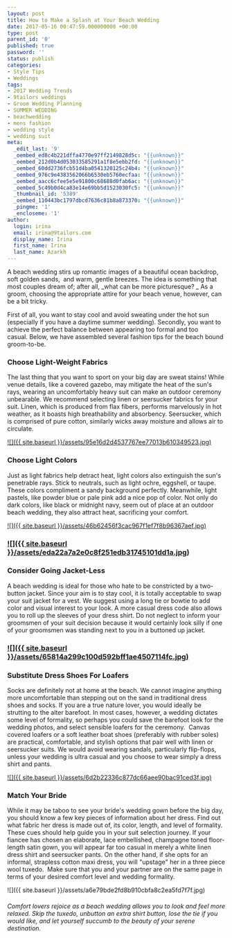 ```yaml
---
layout: post
title: How to Make a Splash at Your Beach Wedding
date: 2017-05-16 00:47:59.000000000 +00:00
type: post
parent_id: '0'
published: true
password: ''
status: publish
categories:
- Style Tips
- Weddings
tags:
- 2017 Wedding Trends
- 9tailors weddings
- Groom Wedding Planning
- SUMMER WEDDING
- beachwedding
- mens fashion
- wedding style
- wedding suit
meta:
  _edit_last: '9'
  _oembed_ed8c4b221dffa4770e97ff2149828d5c: "{{unknown}}"
  _oembed_212d0b4d053033585291a1f8e5ebb2fd: "{{unknown}}"
  _oembed_60dd2736fcb51d4ba0541320125c24b4: "{{unknown}}"
  _oembed_976c9e4383562066b6530eb5760ecfaa: "{{unknown}}"
  _oembed_aacc6cfee5e5e91800c68688d0fab6ac: "{{unknown}}"
  _oembed_5c49b0d4ca83e14e69bb5d1523030fc5: "{{unknown}}"
  _thumbnail_id: '5389'
  _oembed_110443bc1797dbcd7636c81b8a873370: "{{unknown}}"
  _pingme: '1'
  _encloseme: '1'
author:
  login: irina
  email: irina@9tailors.com
  display_name: Irina
  first_name: Irina
  last_name: Azarkh
---
```

A beach wedding stirs up romantic images of a beautiful ocean backdrop, soft golden sands,  and warm, gentle breezes. The idea is something that most couples dream of; after all, _what can be more picturesque? _ As a groom, choosing the appropriate attire for your beach venue, however, can be a bit tricky.

First of all, you want to stay cool and avoid sweating under the hot sun (especially if you have a daytime summer wedding). Secondly, you want to achieve the perfect balance between appearing too formal and too casual. Below, we have assembled several fashion tips for the beach bound groom-to-be.

### Choose Light-Weight Fabrics

The last thing that you want to sport on your big day are sweat stains! While venue details, like a covered gazebo, may mitigate the heat of the sun's rays, wearing an uncomfortably heavy suit can make an outdoor ceremony unbearable. We recommend selecting linen or seersucker fabrics for your suit. Linen, which is produced from flax fibers, performs marvelously in hot weather, as it boasts high breathability and absorbency. Seersucker, which is comprised of pure cotton, similarly wicks away moisture and allows air to circulate.

[![]({{ site.baseurl }}/assets/95e16d2d4537767ee77013b610349523.jpg)](https://s-media-cache-ak0.pinimg.com/564x/95/e1/6d/95e16d2d4537767ee77013b610349523.jpg)

### Choose Light Colors

Just as light fabrics help detract heat, light colors also extinguish the sun's penetrable rays. Stick to neutrals, such as light ochre, eggshell, or taupe. These colors compliment a sandy background perfectly. Meanwhile, light pastels, like powder blue or pale pink add a nice pop of color. Not only do dark colors, like black or midnight navy, seem out of place at an outdoor beach wedding, they also attract heat, sacrificing your comfort.

[![]({{ site.baseurl }}/assets/46b62456f3cac967f1ef7f8b96367aef.jpg)](https://s-media-cache-ak0.pinimg.com/564x/46/b6/24/46b62456f3cac967f1ef7f8b96367aef.jpg)

### [![]({{ site.baseurl }}/assets/eda22a7a2e0c8f251edb31745101dd1a.jpg)](https://s-media-cache-ak0.pinimg.com/564x/ed/a2/2a/eda22a7a2e0c8f251edb31745101dd1a.jpg)

### Consider Going Jacket-Less

A beach wedding is ideal for those who hate to be constricted by a two-button jacket. Since your aim is to stay cool, it is totally acceptable to swap your suit jacket for a vest. We suggest using a long tie or bowtie to add color and visual interest to your look. A more casual dress code also allows you to roll up the sleeves of your dress shirt. Do not neglect to inform your groomsmen of your suit decision because it would certainly look silly if one of your groomsmen was standing next to you in a buttoned up jacket.

### [![]({{ site.baseurl }}/assets/65814a299c100d592bff1ae4507114fc.jpg)](https://s-media-cache-ak0.pinimg.com/564x/65/81/4a/65814a299c100d592bff1ae4507114fc.jpg)

### Substitute Dress Shoes For Loafers

Socks are definitely not at home at the beach. We cannot imagine anything more uncomfortable than stepping out on the sand in traditional dress shoes and socks. If you are a true nature lover, you would ideally be strutting to the alter barefoot. In most cases, however, a wedding dictates some level of formality, so perhaps you could save the barefoot look for the wedding photos, and select sensible loafers for the ceremony.  Canvas covered loafers or a soft leather boat shoes (preferably with rubber soles) are practical, comfortable, and stylish options that pair well with linen or seersucker suits. We would avoid wearing sandals, particularly flip-flops, unless your wedding is ultra casual and you choose to wear simply a dress shirt and pants.

[![]({{ site.baseurl }}/assets/6d2b22336c877dc66aee90bac91ced3f.jpg)](https://s-media-cache-ak0.pinimg.com/564x/6d/2b/22/6d2b22336c877dc66aee90bac91ced3f.jpg)

### Match Your Bride

While it may be taboo to see your bride's wedding gown before the big day, you should know a few key pieces of information about her dress. Find out what fabric her dress is made out of, its color, length, and level of formality. These cues should help guide you in your suit selection journey. If your fiancee has chosen an elaborate, lace embellished, champagne toned floor-length satin gown, you will appear far too casual in merely a white linen dress shirt and seersucker pants. On the other hand, if she opts for an informal, strapless cotton maxi dress, you will "upstage" her in a three piece wool tuxedo.  Make sure that you and your partner are on the same page in terms of your desired comfort level and wedding formality.

![]({{ site.baseurl }}/assets/a6e79bde2fd8b910cbfa8c2ea5fd7f7f.jpg)

###### Comfort lovers rejoice as a beach wedding allows you to look and feel more relaxed. Skip the tuxedo, unbutton an extra shirt button, lose the tie if you would like, and let yourself succumb to the beauty of your serene destination.